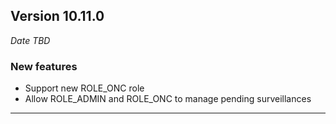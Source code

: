 
## Version 10.11.0
_Date TBD_

### New features
* Support new ROLE_ONC role
* Allow ROLE_ADMIN and ROLE_ONC to manage pending surveillances

---
